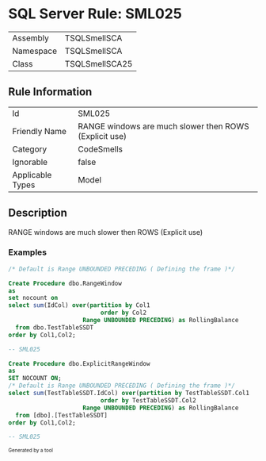 ﻿# SQL Server Rule: SML025
  
|    |    |
|----|----|
| Assembly | TSQLSmellSCA |
| Namespace | TSQLSmellSCA |
| Class | TSQLSmellSCA25 |
  
## Rule Information
  
|    |    |
|----|----|
| Id | SML025 |
| Friendly Name | RANGE windows are much slower then ROWS (Explicit use) |
| Category | CodeSmells |
| Ignorable | false |
| Applicable Types | Model  |
  
## Description
  
RANGE windows are much slower then ROWS (Explicit use)
  
### Examples
  
```sql
/* Default is Range UNBOUNDED PRECEDING ( Defining the frame )*/

Create Procedure dbo.RangeWindow
as
set nocount on 
select sum(IdCol) over(partition by Col1
	                      order by Col2 
	                 Range UNBOUNDED PRECEDING) as RollingBalance
  from dbo.TestTableSSDT
order by Col1,Col2;

-- SML025
```
```sql
Create Procedure dbo.ExplicitRangeWindow
as
SET NOCOUNT ON;
/* Default is Range UNBOUNDED PRECEDING ( Defining the frame )*/
select sum(TestTableSSDT.IdCol) over(partition by TestTableSSDT.Col1 
	                      order by TestTableSSDT.Col2 
	                 Range UNBOUNDED PRECEDING) as RollingBalance
  from [dbo].[TestTableSSDT]
order by Col1,Col2;

-- SML025
```
  
<sub><sup>Generated by a tool</sup></sub>
